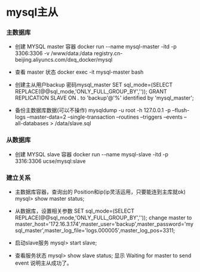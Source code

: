 # mysql主从
### 主数据库
* 创建 MYSQL master 容器
docker run --name mysql-master -itd -p 3306:3306 -v /www/data:/data registry.cn-beijing.aliyuncs.com/dxq_docker/mysql

* 查看 master 状态
docker exec -it mysql-master bash

* 创建主从用户backup 密码mysql_master
SET sql_mode=(SELECT REPLACE(@@sql_mode,'ONLY_FULL_GROUP_BY',''));
GRANT REPLICATION SLAVE ON *.* to 'backup'@'%' identified by 'mysql_master';

* 备份主数据库数据(可以不操作)
mysqldump -u root -h 127.0.0.1 -p –flush-logs –master-data=2 –single-transaction –routines –triggers –events –all-databases > /data/slave.sql

### 从数据库
* 创建 MYSQL slave 容器
docker run --name mysql-slave -itd -p 3316:3306 ucse/mysql:slave

### 建立关系
* 主数据库容器，查询出的 Position和ip(ip灵活运用，只要能连到主库就ok)
mysql> show master status;

* 从数据库，设置相关参数
SET sql_mode=(SELECT REPLACE(@@sql_mode,'ONLY_FULL_GROUP_BY',''));
change master to master_host='172.16.3.174',master_user='backup',master_password='mysql_master',master_log_file='logs.000005',master_log_pos=3311;

* 启动slave服务
mysql> start slave;
* 查看服务状态
mysql> show slave status;
显示
Waiting for master to send event
说明主从成功了。
